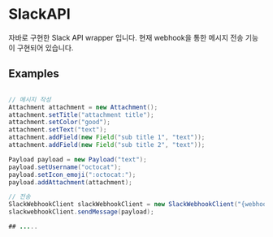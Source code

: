 # SlackAPI
자바로 구현한 Slack API wrapper 입니다.
현재 webhook을 통한 메시지 전송 기능이 구현되어 있습니다.

## Examples

```java

// 메시지 작성
Attachment attachment = new Attachment();
attachment.setTitle("attachment title");
attachment.setColor("good");
attachment.setText("text");
attachment.addField(new Field("sub title 1", "text"));
attachment.addField(new Field("sub title 2", "text"));

Payload payload = new Payload("text");
payload.setUsername("octocat");
payload.setIcon_emoji(":octocat:");
payload.addAttachment(attachment);

// 전송
SlackWebhookClient slackWebhookClient = new SlackWebhookClient("{webhook URL}");
slackwebhookClient.sendMessage(payload);

## .....
